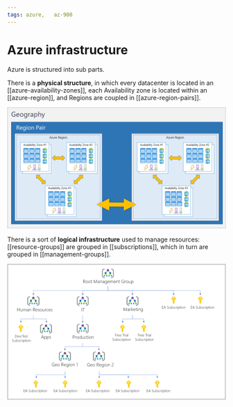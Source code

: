 ```yaml
---
tags: azure,   az-900
---
```


# Azure infrastructure

Azure is structured into sub parts.

There is a **physical structure**, in which every datacenter is located in an [[azure-availability-zones]], each Availability zone is located within an [[azure-region]], and Regions are coupled in [[azure-region-pairs]].

![Physical Infrastructure](physical-infrastructure.png)

There is a sort of **logical infrastructure** used to manage resources: [[resource-groups]] are grouped in [[subscriptions]], which in turn are grouped in [[management-groups]].

![Logical Infrastructure](logical-infrastructure.png)
